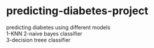 # predicting-diabetes-project
predicting diabetes using different models   
1-KNN
2-naive bayes classifier   
3-decision treee classifier    
